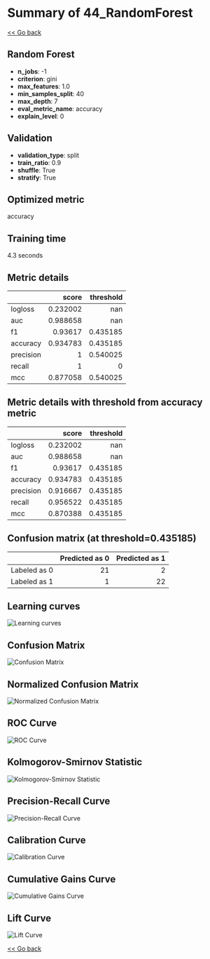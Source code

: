 # Summary of 44_RandomForest

[<< Go back](../README.md)


## Random Forest
- **n_jobs**: -1
- **criterion**: gini
- **max_features**: 1.0
- **min_samples_split**: 40
- **max_depth**: 7
- **eval_metric_name**: accuracy
- **explain_level**: 0

## Validation
 - **validation_type**: split
 - **train_ratio**: 0.9
 - **shuffle**: True
 - **stratify**: True

## Optimized metric
accuracy

## Training time

4.3 seconds

## Metric details
|           |    score |   threshold |
|:----------|---------:|------------:|
| logloss   | 0.232002 |  nan        |
| auc       | 0.988658 |  nan        |
| f1        | 0.93617  |    0.435185 |
| accuracy  | 0.934783 |    0.435185 |
| precision | 1        |    0.540025 |
| recall    | 1        |    0        |
| mcc       | 0.877058 |    0.540025 |


## Metric details with threshold from accuracy metric
|           |    score |   threshold |
|:----------|---------:|------------:|
| logloss   | 0.232002 |  nan        |
| auc       | 0.988658 |  nan        |
| f1        | 0.93617  |    0.435185 |
| accuracy  | 0.934783 |    0.435185 |
| precision | 0.916667 |    0.435185 |
| recall    | 0.956522 |    0.435185 |
| mcc       | 0.870388 |    0.435185 |


## Confusion matrix (at threshold=0.435185)
|              |   Predicted as 0 |   Predicted as 1 |
|:-------------|-----------------:|-----------------:|
| Labeled as 0 |               21 |                2 |
| Labeled as 1 |                1 |               22 |

## Learning curves
![Learning curves](learning_curves.png)
## Confusion Matrix

![Confusion Matrix](confusion_matrix.png)


## Normalized Confusion Matrix

![Normalized Confusion Matrix](confusion_matrix_normalized.png)


## ROC Curve

![ROC Curve](roc_curve.png)


## Kolmogorov-Smirnov Statistic

![Kolmogorov-Smirnov Statistic](ks_statistic.png)


## Precision-Recall Curve

![Precision-Recall Curve](precision_recall_curve.png)


## Calibration Curve

![Calibration Curve](calibration_curve_curve.png)


## Cumulative Gains Curve

![Cumulative Gains Curve](cumulative_gains_curve.png)


## Lift Curve

![Lift Curve](lift_curve.png)



[<< Go back](../README.md)
